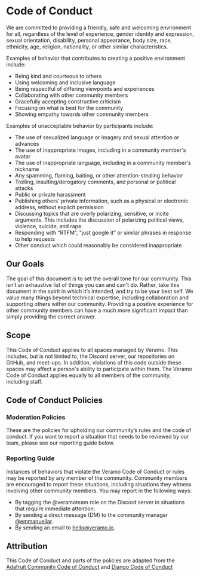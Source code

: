 # Code of Conduct

We are committed to providing a friendly, safe and welcoming environment for all, regardless of the level of experience, gender identity and expression, sexual orientation, disability, personal appearance, body size, race, ethnicity, age, religion, nationality, or other similar characteristics.

Examples of behavior that contributes to creating a positive environment include:
- Being kind and courteous to others
- Using welcoming and inclusive language
- Being respectful of differing viewpoints and experiences
- Collaborating with other community members
- Gracefully accepting constructive criticism
- Focusing on what is best for the community
- Showing empathy towards other community members

Examples of unacceptable behavior by participants include:
- The use of sexualized language or imagery and sexual attention or advances
- The use of inappropriate images, including in a community member's avatar
- The use of inappropriate language, including in a community member's nickname
- Any spamming, flaming, baiting, or other attention-stealing behavior
- Trolling, insulting/derogatory comments, and personal or political attacks
- Public or private harassment
- Publishing others' private information, such as a physical or electronic address, without explicit permission
- Discussing topics that are overly polarizing, sensitive, or incite arguments. This includes the discussion of polarizing political views, violence, suicide, and rape.
- Responding with “RTFM”, "just google it” or similar phrases in response to help requests
- Other conduct which could reasonably be considered inappropriate

## Our Goals
The goal of this document is to set the overall tone for our community. This isn’t an exhaustive list of things you can and can't do. Rather, take this document in the spirit in which it’s intended, and try to be your best self.
We value many things beyond technical expertise, including collaboration and supporting others within our community. Providing a positive experience for other community members can have a much more significant impact than simply providing the correct answer.


## Scope

This Code of Conduct applies to all spaces managed by Veramo. This includes, but is not limited to, the Discord server, our repositories on GitHub, and meet-ups. In addition, violations of this code outside these spaces may affect a person's ability to participate within them.
The Veramo Code of Conduct applies equally to all members of the community, including staff.


## Code of Conduct Policies

### Moderation Policies
These are the policies for upholding our community’s rules and the code of conduct. If you want to report a situation that needs to be reviewed by our team, please see our reporting guide below.


### Reporting Guide
Instances of behaviors that violate the Veramo Code of Conduct or rules may be reported by any member of the community. Community members are encouraged to report these situations, including situations they witness involving other community members.
You may report in the following ways:
* By tagging the @veramoteam role on the Discord server in situations that require immediate attention.
* By sending a direct message (DM) to the community manager [@emmanuellar](https://github.com/emmanuellar).
* By sending an email to [hello@veramo.io](mailto:hello@veramo.io).

## Attribution
This Code of Conduct and parts of the policies are adapted from the [Adafruit Community Code of Conduct](https://github.com/adafruit/Adafruit_Community_Code_of_Conduct/blob/master/code-of-conduct.md) and [Django Code of Conduct](https://www.djangoproject.com/conduct/)
